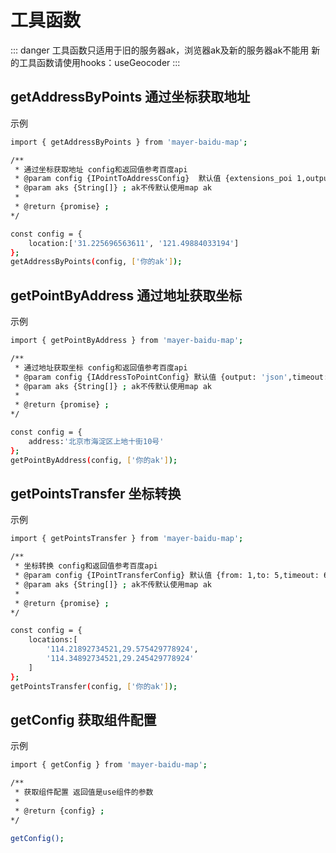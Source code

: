 # 工具函数


::: danger 工具函数只适用于旧的服务器ak，浏览器ak及新的服务器ak不能用
新的工具函数请使用hooks：useGeocoder
:::

## getAddressByPoints 通过坐标获取地址
示例

```bash
import { getAddressByPoints } from 'mayer-baidu-map';

/**
 * 通过坐标获取地址 config和返回值参考百度api
 * @param config {IPointToAddressConfig}  默认值 {extensions_poi 1,output: 'json',coordtype: 'wgs84ll',timeout: 60  }
 * @param aks {String[]} ; ak不传默认使用map ak
 * 
 * @return {promise} ; 
*/

const config = {
    location:['31.225696563611', '121.49884033194']
};
getAddressByPoints(config, ['你的ak']);
```

## getPointByAddress 通过地址获取坐标
示例

```bash
import { getPointByAddress } from 'mayer-baidu-map';

/**
 * 通过地址获取坐标 config和返回值参考百度api
 * @param config {IAddressToPointConfig} 默认值 {output: 'json',timeout: 60}
 * @param aks {String[]} ; ak不传默认使用map ak
 * 
 * @return {promise} ; 
*/

const config = {
    address:'北京市海淀区上地十街10号'
};
getPointByAddress(config, ['你的ak']);
```

## getPointsTransfer 坐标转换
示例

```bash
import { getPointsTransfer } from 'mayer-baidu-map';

/**
 * 坐标转换 config和返回值参考百度api
 * @param config {IPointTransferConfig} 默认值 {from: 1,to: 5,timeout: 60}
 * @param aks {String[]} ; ak不传默认使用map ak
 * 
 * @return {promise} ; 
*/

const config = {
    locations:[
        '114.21892734521,29.575429778924',
        '114.34892734521,29.245429778924'
    ]
};
getPointsTransfer(config, ['你的ak']);
```

## getConfig 获取组件配置
示例

```bash
import { getConfig } from 'mayer-baidu-map';

/**
 * 获取组件配置 返回值是use组件的参数
 * 
 * @return {config} ; 
*/

getConfig();
```